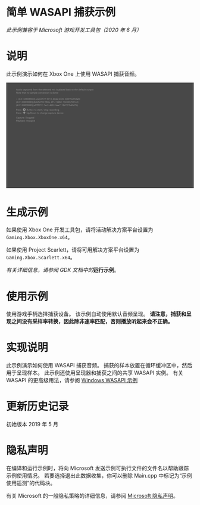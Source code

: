 # 简单 WASAPI 捕获示例

*此示例兼容于 Microsoft 游戏开发工具包（2020 年 6 月）*

# 说明

此示例演示如何在 Xbox One 上使用 WASAPI 捕获音频。

![示例屏幕截图](./media/image1.png)

# 生成示例

如果使用 Xbox One 开发工具包，请将活动解决方案平台设置为 `Gaming.Xbox.XboxOne.x64`。

如果使用 Project Scarlett，请将可用解决方案平台设置为 `Gaming.Xbox.Scarlett.x64`。

*有关详细信息，请参阅* *GDK 文档中的*__运行示例__。&nbsp;

# 使用示例

使用游戏手柄选择捕获设备。 该示例自动使用默认音频呈现。 **请注意，捕获和呈现之间没有采样率转换，因此除非速率匹配，否则播放听起来会不正确。**

# 实现说明

此示例演示如何使用 WASAPI 捕获音频。 捕获的样本放置在循环缓冲区中，然后用于呈现样本。 此示例还使用呈现器和捕获之间的共享 WASAPI 实例。 有关 WASAPI 的更高级用法，请参阅 [Windows WASAPI 示例](https://code.msdn.microsoft.com/windowsapps/Windows-Audio-Session-22dcab6b)

# 更新历史记录

初始版本 2019 年 5 月

# 隐私声明

在编译和运行示例时，将向 Microsoft 发送示例可执行文件的文件名以帮助跟踪示例使用情况。 若要选择退出此数据收集，你可以删除 Main.cpp 中标记为&ldquo;示例使用遥测&rdquo;的代码块。

有关 Microsoft 的一般隐私策略的详细信息，请参阅 [Microsoft 隐私声明](https://privacy.microsoft.com/en-us/privacystatement/)。



